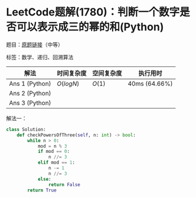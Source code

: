 # LeetCode题解(1780)：判断一个数字是否可以表示成三的幂的和(Python)

题目：[原题链接](https://leetcode-cn.com/problems/check-if-number-is-a-sum-of-powers-of-three/)（中等）

标签：数学、递归、回溯算法

| 解法           | 时间复杂度 | 空间复杂度 | 执行用时      |
| -------------- | ---------- | ---------- | ------------- |
| Ans 1 (Python) | $O(logN)$  | $O(1)$     | 40ms (64.66%) |
| Ans 2 (Python) |            |            |               |
| Ans 3 (Python) |            |            |               |

解法一：

```python
class Solution:
    def checkPowersOfThree(self, n: int) -> bool:
        while n > 0:
            mod = n % 3
            if mod == 0:
                n //= 3
            elif mod == 1:
                n -= 1
                n //= 3
            else:
                return False
        return True
```

